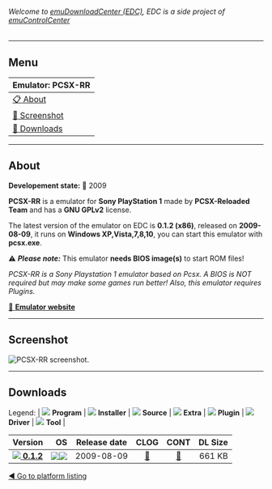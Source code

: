 ###### Welcome to [emuDownloadCenter (EDC)](https://github.com/PhoenixInteractiveNL/emuDownloadCenter/wiki/), EDC is a side project of [emuControlCenter](https://github.com/PhoenixInteractiveNL/emuControlCenter/wiki/)
***
## Menu
| **Emulator: PCSX-RR** |
|:---------|
| [:clipboard: About](#about) |
| [:sunrise: Screenshot](#screenshot) |
| [:floppy_disk: Downloads](#downloads) |
***
## About
**Developement state:** :red_circle: 2009

**PCSX-RR** is a emulator for **Sony PlayStation 1** made by **PCSX-Reloaded Team** and has a **GNU GPLv2** license.

The latest version of the emulator on EDC is **0.1.2 (x86)**, released on **2009-08-09**, it runs on **Windows XP,Vista,7,8,10**, you can start this emulator with **pcsx.exe**.

:warning: _**Please note:**_ This emulator **needs BIOS image(s)** to start ROM files!

_PCSX-RR is a Sony Playstation 1 emulator based on Pcsx. A BIOS is NOT required but may make some games run better! Also, this emulator requires Plugins._

[:link: **Emulator website**](http://code.google.com/p/pcsxrr/)
***
## Screenshot
![](https://raw.githubusercontent.com/PhoenixInteractiveNL/emuDownloadCenter/master/hooks/pcsxrr/emulator_screen_01.jpg "PCSX-RR screenshot.")
***
## Downloads
Legend: | 
![](https://raw.githubusercontent.com/wiki/PhoenixInteractiveNL/emuDownloadCenter/images_misc/icon_program_24.png) **Program** | 
![](https://raw.githubusercontent.com/wiki/PhoenixInteractiveNL/emuDownloadCenter/images_misc/icon_installer_24.png) **Installer** | 
![](https://raw.githubusercontent.com/wiki/PhoenixInteractiveNL/emuDownloadCenter/images_misc/icon_source_code_24.png) **Source** | 
![](https://raw.githubusercontent.com/wiki/PhoenixInteractiveNL/emuDownloadCenter/images_misc/icon_extra_24.png) **Extra** | 
![](https://raw.githubusercontent.com/wiki/PhoenixInteractiveNL/emuDownloadCenter/images_misc/icon_plugin_24.png) **Plugin** | 
![](https://raw.githubusercontent.com/wiki/PhoenixInteractiveNL/emuDownloadCenter/images_misc/icon_driver_24.png) **Driver** | 
![](https://raw.githubusercontent.com/wiki/PhoenixInteractiveNL/emuDownloadCenter/images_misc/icon_tool_24.png) **Tool** | 
 
| Version | OS | Release date | CLOG | CONT | DL Size |
|:--------|---:|:------------:|:----:|:----:|--------:|
| [![](https://raw.githubusercontent.com/wiki/PhoenixInteractiveNL/emuDownloadCenter/images_misc/icon_program_24.png) **0.1.2**](https://github.com/PhoenixInteractiveNL/edc-repo0005/raw/master/pcsxrr/0.1.2.7z) | ![](https://raw.githubusercontent.com/wiki/PhoenixInteractiveNL/emuDownloadCenter/images_misc/logo_windows_24.png)![](https://raw.githubusercontent.com/wiki/PhoenixInteractiveNL/emuDownloadCenter/images_misc/icon_32-bit_24.png) | 2009-08-09 | [:page_facing_up:](https://github.com/PhoenixInteractiveNL/edc-repo0005/blob/master/pcsxrr/0.1.2_changelog.txt) | [:mag_right:](https://github.com/PhoenixInteractiveNL/edc-repo0005/blob/master/pcsxrr/0.1.2_contents.txt) | 661 KB |

[:arrow_backward: Go to platform listing](https://github.com/PhoenixInteractiveNL/emuDownloadCenter/wiki/EDC-Platform-List)
